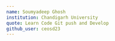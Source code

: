 ```yaml
---
name: Soumyadeep Ghosh
institution: Chandigarh University
quote: Learn Code Git push and Develop
github_user: ceosd23
---
```

